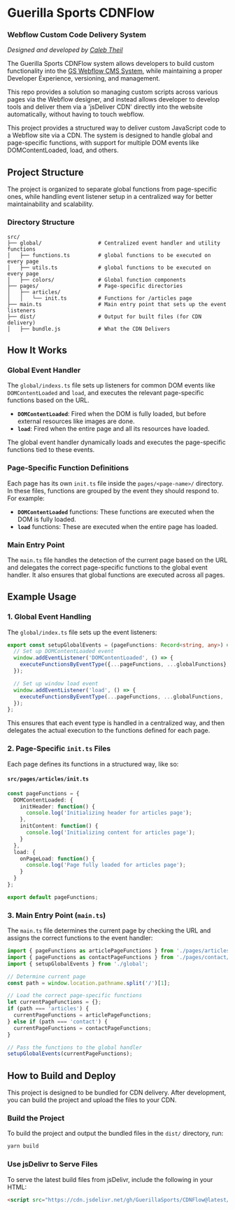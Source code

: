 # Guerilla Sports CDNFlow

### Webflow Custom Code Delivery System

*Designed and developed by [Caleb Theil](https://github.com/ctheil)*

The Guerilla Sports CDNFlow system allows developers to build custom functionality into the [GS Webflow CMS System](https://github.com/GuerillaSports/Webflow-CMS), while maintaining a proper Developer Experience, versioning, and management.

This repo provides a solution so managing custom scripts across various pages via the Webflow designer, and instead allows developer to develop tools and deliver them via a 'jsDeliver CDN' directly into the website automatically, without having to touch webflow.

This project provides a structured way to deliver custom JavaScript code to a Webflow site via a CDN. The system is designed to handle global and page-specific functions, with support for multiple DOM events like DOMContentLoaded, load, and others.

## Project Structure

The project is organized to separate global functions from page-specific ones, while handling event listener setup in a centralized way for better maintainability and scalability.

### Directory Structure

```
src/
├── global/                  # Centralized event handler and utility functions 
│   ├── functions.ts         # global functions to be executed on every page
│   ├── utils.ts             # global functions to be executed on every page
│   ├── colors/              # Global function components
├── pages/                   # Page-specific directories
│   ├── articles/
│   │   └── init.ts          # Functions for /articles page
├── main.ts                  # Main entry point that sets up the event listeners
├── dist/                    # Output for built files (for CDN delivery)
│   ├── bundle.js            # What the CDN Delivers
```

## How It Works

### Global Event Handler

The `global/indexs.ts` file sets up listeners for common DOM events like `DOMContentLoaded` and `load`, and executes the relevant page-specific functions based on the URL.

- **`DOMContentLoaded`**: Fired when the DOM is fully loaded, but before external resources like images are done.
- **`load`**: Fired when the entire page and all its resources have loaded.

The global event handler dynamically loads and executes the page-specific functions tied to these events.

### Page-Specific Function Definitions

Each page has its own `init.ts` file inside the `pages/<page-name>/` directory. In these files, functions are grouped by the event they should respond to. For example:

- **`DOMContentLoaded`** functions: These functions are executed when the DOM is fully loaded.
- **`load`** functions: These are executed when the entire page has loaded.

### Main Entry Point

The `main.ts` file handles the detection of the current page based on the URL and delegates the correct page-specific functions to the global event handler. It also ensures that global functions are executed across all pages.

## Example Usage

### 1. **Global Event Handling**

The `global/index.ts` file sets up the event listeners:

```typescript
export const setupGlobalEvents = (pageFunctions: Record<string, any>) => {
  // Set up DOMContentLoaded event
  window.addEventListener('DOMContentLoaded', () => {
    executeFunctionsByEventType({...pageFunctions, ...globalFunctions}, 'DOMContentLoaded');
  });

  // Set up window load event
  window.addEventListener('load', () => {
    executeFunctionsByEventType(...pageFunctions, ...globalFunctions, 'load');
  });
};
```

This ensures that each event type is handled in a centralized way, and then delegates the actual execution to the functions defined for each page.

### 2. **Page-Specific `init.ts` Files**

Each page defines its functions in a structured way, like so:

#### `src/pages/articles/init.ts`

```typescript
const pageFunctions = {
  DOMContentLoaded: {
    initHeader: function() {
      console.log('Initializing header for articles page');
    },
    initContent: function() {
      console.log('Initializing content for articles page');
    }
  },
  load: {
    onPageLoad: function() {
      console.log('Page fully loaded for articles page');
    }
  }
};

export default pageFunctions;
```

### 3. **Main Entry Point (`main.ts`)**

The `main.ts` file determines the current page by checking the URL and assigns the correct functions to the event handler:

```typescript
import { pageFunctions as articlePageFunctions } from './pages/articles/init';
import { pageFunctions as contactPageFunctions } from './pages/contact/init';
import { setupGlobalEvents } from './global';

// Determine current page
const path = window.location.pathname.split('/')[1];

// Load the correct page-specific functions
let currentPageFunctions = {};
if (path === 'articles') {
  currentPageFunctions = articlePageFunctions;
} else if (path === 'contact') {
  currentPageFunctions = contactPageFunctions;
}

// Pass the functions to the global handler
setupGlobalEvents(currentPageFunctions);
```

## How to Build and Deploy

This project is designed to be bundled for CDN delivery. After development, you can build the project and upload the files to your CDN.

### Build the Project

To build the project and output the bundled files in the `dist/` directory, run:

```bash
yarn build
```

### Use jsDelivr to Serve Files

To serve the latest build files from jsDelivr, include the following in your HTML:

```html
<script src="https://cdn.jsdelivr.net/gh/GuerillaSports/CDNFlow@latest/dist/bundle.iife.js"></script>
```
